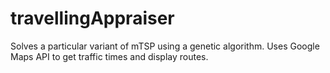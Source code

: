 # travellingAppraiser
Solves a particular variant of mTSP using a genetic algorithm.  Uses Google Maps API to get traffic times and display routes.
